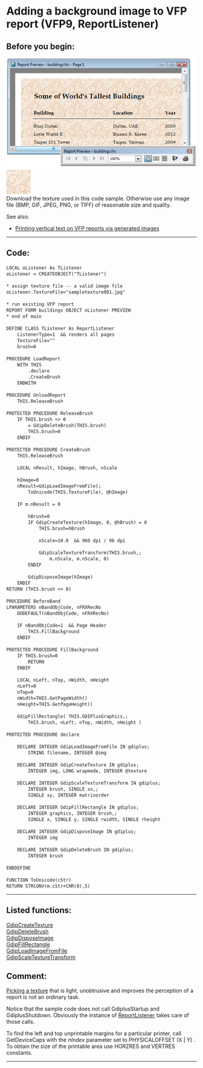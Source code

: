<link rel="stylesheet" type="text/css" href="../css/win32api.css">  
<link rel="stylesheet" href="https://cdnjs.cloudflare.com/ajax/libs/font-awesome/4.7.0/css/font-awesome.min.css">

# Adding a background image to VFP report (VFP9, ReportListener)

## Before you begin:
![](../images/reporttexture.png)  
![](../images/sampletexture001.jpg)  
Download the texture used in this code sample. Otherwise use any image file (BMP, GIF, JPEG, PNG, or TIFF) of reasonable size and quality.  

See also:

* [Printing vertical text on VFP reports via generated images](sample_510.md)  
  
***  


## Code:
```foxpro  
LOCAL oListener As TListener
oListener = CREATEOBJECT("TListener")

* assign texture file -- a valid image file
oListener.TextureFile="sampletexture001.jpg"

* run existing VFP report
REPORT FORM buildings OBJECT oListener PREVIEW
* end of main

DEFINE CLASS TListener As ReportListener
	ListenerType=1  && renders all pages
	TextureFile=""
	brush=0

PROCEDURE LoadReport
	WITH THIS
		.declare
		.CreateBrush
	ENDWITH
	
PROCEDURE UnloadReport
	THIS.ReleaseBrush

PROTECTED PROCEDURE ReleaseBrush
	IF THIS.brush <> 0
		= GdipDeleteBrush(THIS.brush)
		THIS.brush=0
	ENDIF

PROTECTED PROCEDURE CreateBrush
	THIS.ReleaseBrush

	LOCAL nResult, hImage, hBrush, nScale

	hImage=0
	nResult=GdipLoadImageFromFile(;
		ToUnicode(THIS.TextureFile), @hImage)

	IF m.nResult = 0
	
		hBrush=0
		IF GdipCreateTexture(hImage, 0, @hBrush) = 0
			THIS.brush=hBrush
			
			nScale=10.0  && 960 dpi / 96 dpi
			
			GdipScaleTextureTransform(THIS.brush,;
				m.nScale, m.nScale, 0)
		ENDIF

		GdipDisposeImage(hImage)
	ENDIF
RETURN (THIS.brush <> 0)

PROCEDURE BeforeBand
LPARAMETERS nBandObjCode, nFRXRecNo
	DODEFAULT(nBandObjCode, nFRXRecNo)

	IF nBandObjCode=1  && Page Header
		THIS.FillBackground
	ENDIF
	
PROTECTED PROCEDURE FillBackground
	IF THIS.brush=0
		RETURN
	ENDIF

	LOCAL nLeft, nTop, nWidth, nHeight
	nLeft=0
	nTop=0
	nWidth=THIS.GetPageWidth()
	nHeight=THIS.GetPageHeight()
	
	GdipFillRectangle( THIS.GDIPlusGraphics,;
		THIS.brush, nLeft, nTop, nWidth, nHeight )

PROTECTED PROCEDURE declare

	DECLARE INTEGER GdipLoadImageFromFile IN gdiplus;
		STRING filename, INTEGER @img

	DECLARE INTEGER GdipCreateTexture IN gdiplus;
		INTEGER img, LONG wrapmode, INTEGER @texture

	DECLARE INTEGER GdipScaleTextureTransform IN gdiplus;
		INTEGER brush, SINGLE sx,;
		SINGLE sy, INTEGER matrixorder

	DECLARE INTEGER GdipFillRectangle IN gdiplus;
		INTEGER graphics, INTEGER brush,;
		SINGLE x, SINGLE y, SINGLE rwidth, SINGLE rheight

	DECLARE INTEGER GdipDisposeImage IN gdiplus;
		INTEGER img

	DECLARE INTEGER GdipDeleteBrush IN gdiplus;
		INTEGER brush

ENDDEFINE

FUNCTION ToUnicode(cStr)
RETURN STRCONV(m.cStr+CHR(0),5)  
```  
***  


## Listed functions:
[GdipCreateTexture](../libraries/gdiplus/GdipCreateTexture.md)  
[GdipDeleteBrush](../libraries/gdiplus/GdipDeleteBrush.md)  
[GdipDisposeImage](../libraries/gdiplus/GdipDisposeImage.md)  
[GdipFillRectangle](../libraries/gdiplus/GdipFillRectangle.md)  
[GdipLoadImageFromFile](../libraries/gdiplus/GdipLoadImageFromFile.md)  
[GdipScaleTextureTransform](../libraries/gdiplus/GdipScaleTextureTransform.md)  

## Comment:
<a href="http://archivetextures.net">Picking a texture</a> that is light, unobtrusive and improves the perception of a report is not an ordinary task.   
  
Notice that the sample code does not call GdiplusStartup and GdiplusShutdown. Obviously  the instance of <a href="http://msdn.microsoft.com/en-us/library/ms866899(VS.80).aspx">ReportListener</a> takes care of those calls.  
  
To find the left and top unprintable margins for a particular printer, call GetDeviceCaps with the *nIndex* parameter set to PHYSICALOFFSET (X | Y) . To obtain the size of the printable area use HORZRES and VERTRES constants.  
  
***  


